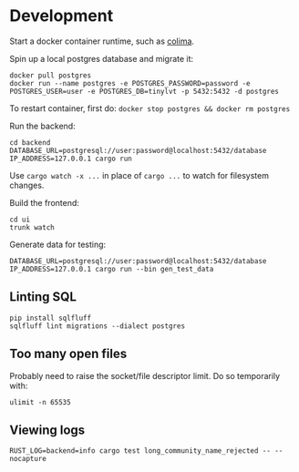 # Development

Start a docker container runtime, such as [colima](https://github.com/abiosoft/colima).

Spin up a local postgres database and migrate it:

```
docker pull postgres
docker run --name postgres -e POSTGRES_PASSWORD=password -e POSTGRES_USER=user -e POSTGRES_DB=tinylvt -p 5432:5432 -d postgres
```

To restart container, first do: `docker stop postgres && docker rm postgres`

Run the backend:

```
cd backend
DATABASE_URL=postgresql://user:password@localhost:5432/database IP_ADDRESS=127.0.0.1 cargo run
```

Use `cargo watch -x ...` in place of `cargo ...` to watch for filesystem changes.

Build the frontend:

```
cd ui
trunk watch
```

Generate data for testing:

```
DATABASE_URL=postgresql://user:password@localhost:5432/database IP_ADDRESS=127.0.0.1 cargo run --bin gen_test_data
```

## Linting SQL

```
pip install sqlfluff
sqlfluff lint migrations --dialect postgres
```

## Too many open files

Probably need to raise the socket/file descriptor limit. Do so temporarily with:

```
ulimit -n 65535
```

## Viewing logs

```
RUST_LOG=backend=info cargo test long_community_name_rejected -- --nocapture
```
